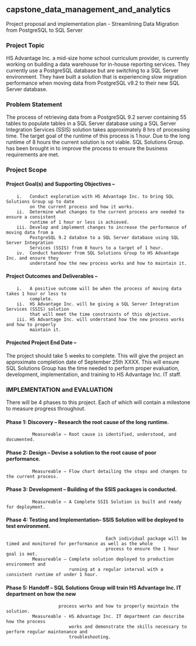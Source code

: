 ## capstone_data_management_and_analytics
Project proposal and implementation plan - Streamlining Data Migration from PostgreSQL to SQL Server

### Project Topic 

HS Advantage Inc. a mid-size home school curriculum provider, is currently working on
building a data warehouse for in-house reporting services. They currently use a PostgreSQL database
but are switching to a SQL Server environment. They have built a solution that is experiencing slow
migration performance when moving data from PostgreSQL v9.2 to their new SQL Server database.

### Problem Statement 

The process of retrieving data from a PostgreSQL 9.2 server
containing 55 tables to populate tables in a SQL Server database using a SQL Server Integration
Services (SSIS) solution takes approximately 8 hrs of processing time. The target goal of the runtime
of this process is 1 hour. Due to the long runtime of 8 hours the current solution is not viable. SQL
Solutions Group. has been brought in to improve the process to ensure the business requirements are
met.

### Project Scope

#### Project Goal(s) and Supporting Objectives –

        i.   Conduct exploration with HS Advantage Inc. to bring SQL Solutions Group up to date
             on the current process and how it works.
        ii.  Determine what changes to the current process are needed to ensure a consistent
             runtime of 1 hour or less is achieved.
        iii. Develop and implement changes to increase the performance of moving data from a
             PostgreSQL 9.2 databse to a SQL Server database using SQL Server Integration
             Services (SSIS) from 8 hours to a target of 1 hour.
        iv.  Conduct handover from SQL Solutions Group to HS Advantage Inc. and ensure they
             understand how the new process works and how to maintain it.
             
#### Project Outcomes and Deliverables –

        i.   A positive outcome will be when the process of moving data takes 1 hour or less to
             complete.
        ii.  HS Advantage Inc. will be giving a SQL Server Integration Services (SSIS) solution
             that will meet the time constraints of this objective.
        iii. HS Advantage Inc. will understand how the new process works and how to properly
             maintain it.
             
#### Projected Project End Date –

The project should take 5 weeks to complete. This will give the
project an approximate completion date of September 25th XXXX. This will ensure SQL
Solutions Group has the time needed to perform proper evaluation, development,
implementation, and training to HS Advantage Inc. IT staff.

### IMPLEMENTATION and EVALUATION
There will be 4 phases to this project. Each of which will contain a milestone to measure progress throughout.

#### Phase 1: Discovery – Research the root cause of the long runtime.
              Measureable – Root cause is identified, understood, and documented.
             
#### Phase 2: Design – Devise a solution to the root cause of poor performance.
              Measureable – Flow chart detailing the steps and changes to the current process.
              
#### Phase 3: Development – Building of the SSIS packages is conducted.
              Measureable – A Complete SSIS Solution is built and ready for deployment.
              
#### Phase 4: Testing and Implementation– SSIS Solution will be deployed to test environment.
                                          Each individual package will be timed and monitored for performance as well as the whole
                                          process to ensure the 1 hour goal is met.
              Measureable – Complete solution deployed to production environment and
                            running at a regular interval with a consistent runtime of under 1 hour.
                            
#### Phase 5: Handoff – SQL Solutions Group will train HS Advantage Inc. IT department on how the new 
                        process works and how to properly maintain the solution.
              Measureable - HS Advantage Inc. IT department can describe how the process
                            works and demonstrate the skills necessary to perform regular maintenance and
                            troubleshooting.

